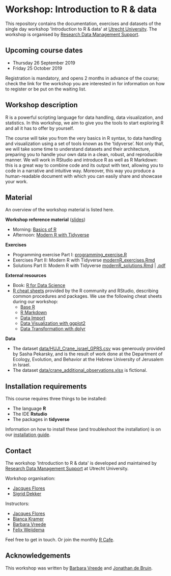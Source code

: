 # Workshop: Introduction to R & data

This repository contains the documentation, exercises and datasets of the
single day workshop 'Introduction to R & data' at [Utrecht
University](https://www.uu.nl). The workshop is organised by [Research Data
Management Support](https://www.uu.nl/en/research/research-data-management).

## Upcoming course dates

- Thursday 26 September 2019
- Friday 25 October 2019

Registration is mandatory, and opens 2 months in advance of the course; check the link for the workshop you are interested in for information on how to register or be put on the waiting list.

## Workshop description

R is a powerful scripting language for data handling, data visualization, and
statistics. In this workshop, we aim to give you the tools to start exploring
R and all it has to offer by yourself.

The course will take you from the very basics in R syntax, to data handling
and visualization using a set of tools known as the ‘tidyverse’. Not only
that, we will take some time to understand datasets and their architecture,
preparing you to handle your own data in a clean, robust, and reproducible
manner. We will work in RStudio and introduce R as well as R Markdown: this is
a great way to combine code and its output with text, allowing you to code in
a narrative and intuitive way. Moreover, this way you produce a human-readable
document with which you can easily share and showcase your work.

## Material

An overview of the workshop material is listed here.

**Workshop reference material** ([slides](slides))
- Morning: [Basics of R](slides/intro_R_and_data_slides_baseR.pdf)
- Afternoon: [Modern R with Tidyverse](slides/intro_R_and_data_slides_tidyverse.pdf)

**Exercises**

- Programming exercise Part I: [programming_exercise.R](programming_exercise.R)
- Exercises Part II: Modern R with Tidyverse [modernR_exercises.Rmd](modernR_exercises.Rmd)
- Solutions Part II: Modern R with Tidyverse [modernR_solutions.Rmd](modernR_solutions.Rmd) | [.pdf](modernR_solutions.pdf)

**External resources**

- Book: [R for Data Science](https://r4ds.had.co.nz/)
- [R cheat sheets](https://www.rstudio.com/resources/cheatsheets/) provided by the R community and RStudio, describing common procedures and packages. We use the following cheat sheets during our workshop:
    - [Base R](http://github.com/rstudio/cheatsheets/raw/master/base-r.pdf)
    - [R Markdown](https://www.rstudio.com/resources/cheatsheets/#rmarkdown)
    - [Data Import](https://www.rstudio.com/resources/cheatsheets/#import)
    - [Data Visualization with ggplot2](https://www.rstudio.com/resources/cheatsheets/#ggplot2)
    - [Data Transformation with dplyr](https://www.rstudio.com/resources/cheatsheets/#dplyr)

**Data**
- The dataset [data/HUJI_Crane_israel_GPRS.csv](data/HUJI_Crane_Israel_GPRS.csv) was generously provided by Sasha Pekarsky, and is the result of work done at the Department of Ecology, Evolution, and Behavior at the Hebrew University of Jerusalem in Israel. 
- The dataset [data/crane_additional_observations.xlsx](data/Crane_additional_observations.xlsx) is fictional.

## Installation requirements
This course requires three things to be installed:
- The language **R**
- The IDE **Rstudio**
- The packages in **tidyverse**

Information on how to install these (and troubleshoot the installation) is on our [installation guide](installation.md).

## Contact 
The workshop 'Introduction to R & data' is developed and maintained by [Research Data Management
Support](https://www.uu.nl/en/research/research-data-management) at Utrecht University.

Workshop organisation:
- [Jacques Flores](mailto:j.p.flores@uu.nl)
- [Sigrid Dekker](mailto:s.a.dekker@uu.nl)

Instructors:
- [Jacques Flores](https://www.uu.nl/medewerkers/jpflores)
- [Bianca Kramer](https://www.uu.nl/medewerkers/bmrkramer)
- [Barbara Vreede](https://www.uu.nl/medewerkers/bmivreede)
- [Felix Weijdema](https://www.uu.nl/medewerkers/fpweijdema)

Feel free to get in touch. Or join the monthly [R Cafe](https://github.com/UtrechtUniversity/R-data-cafe).

## Acknowledgements
This workshop was written by [Barbara Vreede](https://github.com/bvreede) and [Jonathan de Bruin](https://github.com/J535D165).
